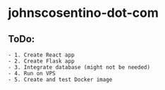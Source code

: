 # johnscosentino-dot-com

## ToDo:
	- 1. Create React app
	- 2. Create Flask app
	- 3. Integrate database (might not be needed)
	- 4. Run on VPS
	- 5. Create and test Docker image
